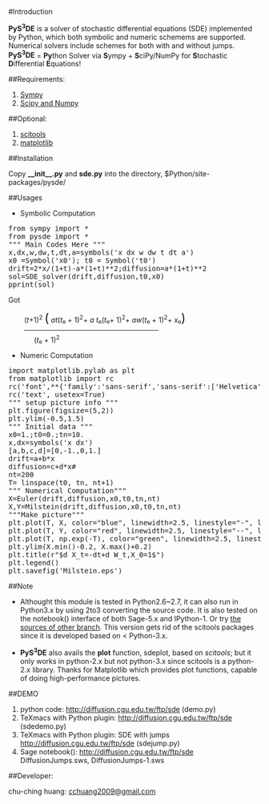 #Introduction

**PyS<sup>3</sup>DE** is a solver of stochastic differential equations (SDE) implemented by Python, which both symbolic and numeric schemems are supported.
Numerical solvers include schemes for both with and without jumps.
<br>
**PyS<sup>3</sup>DE** = **Py**thon Solver via **S**ympy + **S**ciPy/NumPy for **S**tochastic **D**ifferential **E**quations!

##Requirements:

1. <a href="http://sympy.org">Sympy</br>
2. <a href="http://www.scipy.org">Scipy and Numpy</a></br>
 
##Optional:

1. <a href="http://code.google.com/p/scitools/">scitools</a><br>
2. <a href="http://matplotlib.org">matplotlib</a>

##Installation

Copy **\_\_init\_\_.py** and **sde.py** into the directory, $Python/site-packages/pysde/


##Usages

* Symbolic Computation
<pre>
from sympy import *
from pysde import *
""" Main Codes Here """
x,dx,w,dw,t,dt,a=symbols('x dx w dw t dt a')
x0 =Symbol('x0'); t0 = Symbol('t0')
drift=2*x/(1+t)-a*(1+t)**2;diffusion=a*(1+t)**2
sol=SDE_solver(drift,diffusion,t0,x0)
pprint(sol)  
</pre>
Got

&nbsp;&nbsp;&nbsp;&nbsp;&nbsp;&nbsp;&nbsp;&nbsp;(<i>t</i>+1)<sup>2</sup> <big><big><big>(</big></big></big>
<i>a</i><i>t</i>(<i>t</i>₀ + 1)<sup>2</sup>+ <i>a</i> <i>t</i>₀(<i>t</i>₀+ 1)<sup>2</sup>+ <i>a</i><i>w</i>(<i>t</i>₀ + 1)<sup>2</sup>+ <i>x</i>₀<big><big><big>)</big></big></big><br>
&nbsp;&nbsp;&nbsp;&nbsp;&nbsp;&nbsp;&nbsp;&nbsp;───────────────────────────<br>
&nbsp;&nbsp;&nbsp;&nbsp;&nbsp;&nbsp;&nbsp;&nbsp;&nbsp;&nbsp;&nbsp;&nbsp;    (<i>t</i>₀ + 1)<sup>2</sup>

* Numeric Computation
<pre>
import matplotlib.pylab as plt
from matplotlib import rc
rc('font',**{'family':'sans-serif','sans-serif':['Helvetica']})
rc('text', usetex=True)
""" setup picture info """
plt.figure(figsize=(5,2))
plt.ylim(-0.5,1.5)
""" Initial data """
x0=1.;t0=0.;tn=10.
x,dx=symbols('x dx')
[a,b,c,d]=[0,-1.,0,1.]
drift=a+b*x
diffusion=c+d*x#
nt=200
T= linspace(t0, tn, nt+1)
""" Numerical Computation"""
X=Euler(drift,diffusion,x0,t0,tn,nt)
X,Y=Milstein(drift,diffusion,x0,t0,tn,nt)
"""Make picture"""
plt.plot(T, X, color="blue", linewidth=2.5, linestyle="-", label="Euler")
plt.plot(T, Y, color="red", linewidth=2.5, linestyle="--", label="Milstein")
plt.plot(T, np.exp(-T), color="green", linewidth=2.5, linestyle="--", label=r"$\exp(-t)$")
plt.ylim(X.min()-0.2, X.max()+0.2)
plt.title(r"$d X_t=-dt+d W_t,X_0=1$")
plt.legend()
plt.savefig('Milstein.eps')
</pre>
##Note

* Althought this module is tested in Python2.6~2.7, it can also run in Python3.x by using 2to3 converting the source code. It is also
tested on the notebook() interface of both Sage-5.x and IPython-1.
Or try <a href="https://github.com/cchuang2009/PySDE/blob/python-3.x/">the sources of other branch</a>. This 
version gets rid of the scitools packages since it is developed based on &lt;  Python-3.x.

* **PyS<sup>3</sup>DE** also avails the **plot** function, sdeplot, based on *scitools*; but it
only works in python-2.x but not python-3.x since scitools is a python-2.x library. Thanks for Matplotlib
which provides plot functions, capable of doing high-performance pictures.

##DEMO

1. python code: http://diffusion.cgu.edu.tw/ftp/sde (demo.py)
2. TeXmacs with Python plugin: http://diffusion.cgu.edu.tw/ftp/sde (sdedemo.py)
3. TeXmacs with Python plugin: SDE with jumps http://diffusion.cgu.edu.tw/ftp/sde (sdejump.py)
4. Sage notebook(): http://diffusion.cgu.edu.tw/ftp/sde DiffusionJumps.sws, DiffusionJumps-1.sws

##Developer:


chu-ching huang: cchuang2009@gmail.com
